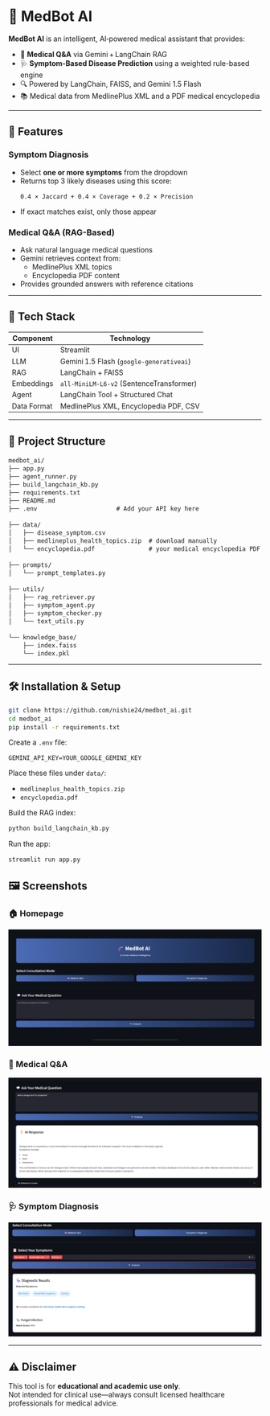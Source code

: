 # 🧬 MedBot AI

**MedBot AI** is an intelligent, AI‑powered medical assistant that provides:
- 🧠 **Medical Q&A** via Gemini + LangChain RAG  
- 🩺 **Symptom-Based Disease Prediction** using a weighted rule-based engine  
- 🔍 Powered by LangChain, FAISS, and Gemini 1.5 Flash  
- 📚 Medical data from MedlinePlus XML and a PDF medical encyclopedia  

---

## 🚀 Features

### Symptom Diagnosis
- Select **one or more symptoms** from the dropdown  
- Returns top 3 likely diseases using this score:
  ```
  0.4 × Jaccard + 0.4 × Coverage + 0.2 × Precision
  ```
- If exact matches exist, only those appear  

### Medical Q&A (RAG-Based)
- Ask natural language medical questions
- Gemini retrieves context from:
  - MedlinePlus XML topics  
  - Encyclopedia PDF content  
- Provides grounded answers with reference citations

---

## 🧠 Tech Stack

| Component     | Technology                              |
|---------------|------------------------------------------|
| UI            | Streamlit                               |
| LLM           | Gemini 1.5 Flash (`google-generativeai`)|
| RAG           | LangChain + FAISS                       |
| Embeddings    | `all-MiniLM-L6-v2` (SentenceTransformer)|
| Agent         | LangChain Tool + Structured Chat        |
| Data Format   | MedlinePlus XML, Encyclopedia PDF, CSV  |

---

## 📁 Project Structure

```
medbot_ai/
├── app.py
├── agent_runner.py
├── build_langchain_kb.py
├── requirements.txt
├── README.md
├── .env                      # Add your API key here

├── data/
│   ├── disease_symptom.csv
│   ├── medlineplus_health_topics.zip  # download manually
│   └── encyclopedia.pdf               # your medical encyclopedia PDF

├── prompts/
│   └── prompt_templates.py

├── utils/
│   ├── rag_retriever.py
│   ├── symptom_agent.py
│   ├── symptom_checker.py
│   └── text_utils.py

└── knowledge_base/
    ├── index.faiss
    └── index.pkl
```

---

## 🛠️ Installation & Setup

```bash
git clone https://github.com/nishie24/medbot_ai.git
cd medbot_ai
pip install -r requirements.txt
```

Create a `.env` file:
```
GEMINI_API_KEY=YOUR_GOOGLE_GEMINI_KEY
```

Place these files under `data/`:
- `medlineplus_health_topics.zip`
- `encyclopedia.pdf`

Build the RAG index:
```bash
python build_langchain_kb.py
```

Run the app:
```bash
streamlit run app.py
```
## 🖼️ Screenshots

### 🏠 Homepage
![Homepage UI](images/homepage.png)

### 💬 Medical Q&A
![Medical Q&A Demo](images/Q&A.png)

### 🩺 Symptom Diagnosis
![Symptom Diagnosis](images/Symptom.png)

---

## ⚠️ Disclaimer

This tool is for **educational and academic use only**.  
Not intended for clinical use—always consult licensed healthcare professionals for medical advice.

